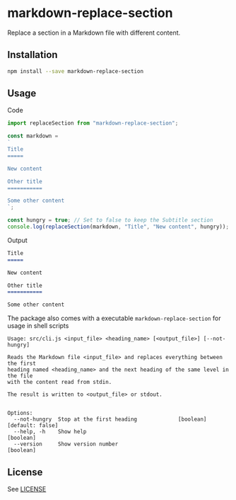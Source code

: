 # markdown-replace-section

Replace a section in a Markdown file with different content.

## Installation

```sh
npm install --save markdown-replace-section
```

## Usage

Code
```javascript
import replaceSection from "markdown-replace-section";

const markdown =
`
Title
=====

New content

Other title
===========

Some other content
`;

const hungry = true; // Set to false to keep the Subtitle section
console.log(replaceSection(markdown, "Title", "New content", hungry));
```

Output

```markdown
Title
=====

New content

Other title
===========

Some other content
```

The package also comes with a executable `markdown-replace-section` for usage in shell scripts

```
Usage: src/cli.js <input_file> <heading_name> [<output_file>] [--not-hungry]

Reads the Markdown file <input_file> and replaces everything between the first
heading named <heading_name> and the next heading of the same level in the file
with the content read from stdin.

The result is written to <output_file> or stdout.


Options:
  --not-hungry  Stop at the first heading             [boolean] [default: false]
  --help, -h    Show help                                              [boolean]
  --version     Show version number                                    [boolean]

```

## License

See [LICENSE](LICENSE)
